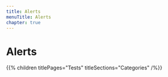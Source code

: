 ```yaml
---
title: Alerts
menuTitle: Alerts
chapter: true
---
```


# Alerts

{{% children titlePages="Tests" titleSections="Categories" /%}}